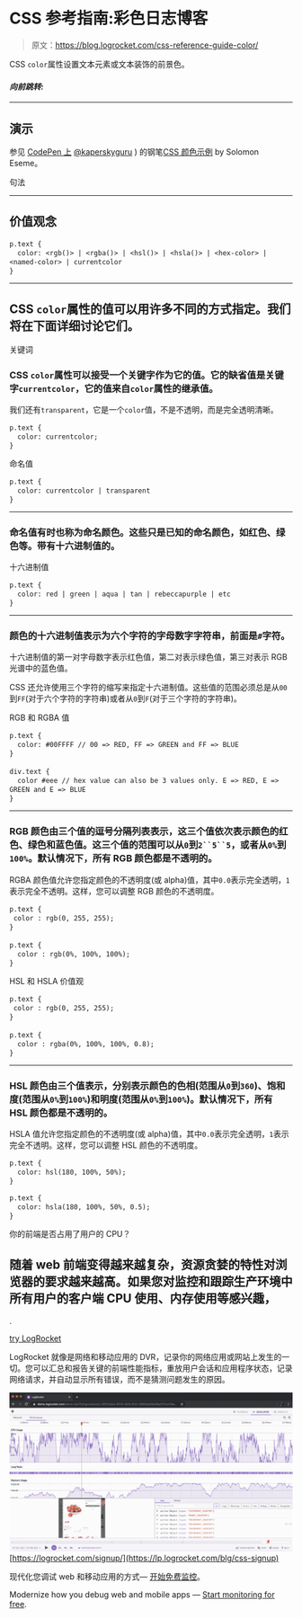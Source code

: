 # CSS 参考指南:彩色日志博客

> 原文：<https://blog.logrocket.com/css-reference-guide-color/>

CSS `color`属性设置文本元素或文本装饰的前景色。

#### *向前跳转:*

* * *

## 演示

参见 [CodePen 上](https://codepen.io) [@kaperskyguru](https://codepen.io/kaperskyguru) )
的钢笔[CSS 颜色示例](https://codepen.io/kaperskyguru/pen/jOrqYYX) by Solomon Eseme。

句法

* * *

## 价值观念

```
p.text {
  color: <rgb()> | <rgba()> | <hsl()> | <hsla()> | <hex-color> | <named-color> | currentcolor
}
```

* * *

## CSS `color`属性的值可以用许多不同的方式指定。我们将在下面详细讨论它们。

关键词

### CSS `color`属性可以接受一个关键字作为它的值。它的缺省值是关键字`currentcolor`，它的值来自`color`属性的继承值。

我们还有`transparent`，它是一个`color`值，不是不透明，而是完全透明清晰。

```
p.text {
  color: currentcolor;
}
```

命名值

```
p.text {
  color: currentcolor | transparent
}
```

* * *

### 命名值有时也称为命名颜色。这些只是已知的命名颜色，如红色、绿色等。带有十六进制值的。

十六进制值

```
p.text {
  color: red | green | aqua | tan | rebeccapurple | etc
}
```

* * *

### 颜色的十六进制值表示为六个字符的字母数字字符串，前面是`#`字符。

十六进制值的第一对字母数字表示红色值，第二对表示绿色值，第三对表示 RGB 光谱中的蓝色值。

CSS 还允许使用三个字符的缩写来指定十六进制值。这些值的范围必须总是从`00`到`FF`(对于六个字符的字符串)或者从`0`到`F`(对于三个字符的字符串)。

RGB 和 RGBA 值

```
p.text {
  color: #00FFFF // 00 => RED, FF => GREEN and FF => BLUE
}

div.text {
  color #eee // hex value can also be 3 values only. E => RED, E => GREEN and E => BLUE
}
```

* * *

### RGB 颜色由三个值的逗号分隔列表表示，这三个值依次表示颜色的红色、绿色和蓝色值。这三个值的范围可以从`0`到`2``5``5`，或者从`0%`到`100%`。默认情况下，所有 RGB 颜色都是不透明的。

RGBA 颜色值允许您指定颜色的不透明度(或 alpha)值，其中`0.0`表示完全透明，`1`表示完全不透明。这样，您可以调整 RGB 颜色的不透明度。

```
p.text {
 color : rgb(0, 255, 255);
}

p.text {
  color : rgb(0%, 100%, 100%);
}
```

HSL 和 HSLA 价值观

```
p.text {
 color : rgb(0, 255, 255);
}

p.text {
  color : rgba(0%, 100%, 100%, 0.8);
}
```

* * *

### HSL 颜色由三个值表示，分别表示颜色的色相(范围从`0`到`360`)、饱和度(范围从`0%`到`100%`)和明度(范围从`0%`到`100%`)。默认情况下，所有 HSL 颜色都是不透明的。

HSLA 值允许您指定颜色的不透明度(或 alpha)值，其中`0.0`表示完全透明，`1`表示完全不透明。这样，您可以调整 HSL 颜色的不透明度。

```
p.text {
  color: hsl(180, 100%, 50%);
}
```

```
p.text {
  color: hsla(180, 100%, 50%, 0.5);
}
```

你的前端是否占用了用户的 CPU？

## 随着 web 前端变得越来越复杂，资源贪婪的特性对浏览器的要求越来越高。如果您对监控和跟踪生产环境中所有用户的客户端 CPU 使用、内存使用等感兴趣，

.

[try LogRocket](https://lp.logrocket.com/blg/css-signup)

LogRocket 就像是网络和移动应用的 DVR，记录你的网络应用或网站上发生的一切。您可以汇总和报告关键的前端性能指标，重放用户会话和应用程序状态，记录网络请求，并自动显示所有错误，而不是猜测问题发生的原因。

[![LogRocket Dashboard Free Trial Banner](img/dacb06c713aec161ffeaffae5bd048cd.png)](https://lp.logrocket.com/blg/css-signup)[https://logrocket.com/signup/](https://lp.logrocket.com/blg/css-signup)

现代化您调试 web 和移动应用的方式— [开始免费监控](https://lp.logrocket.com/blg/css-signup)。

Modernize how you debug web and mobile apps — [Start monitoring for free](https://lp.logrocket.com/blg/css-signup).